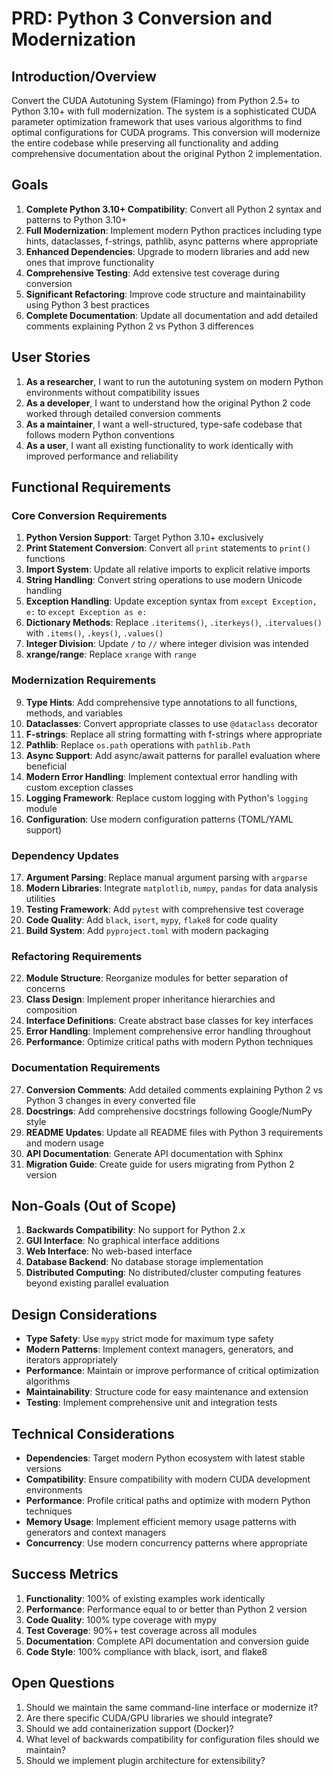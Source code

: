 # PRD: Python 3 Conversion and Modernization

## Introduction/Overview

Convert the CUDA Autotuning System (Flamingo) from Python 2.5+ to Python 3.10+ with full modernization. The system is a sophisticated CUDA parameter optimization framework that uses various algorithms to find optimal configurations for CUDA programs. This conversion will modernize the entire codebase while preserving all functionality and adding comprehensive documentation about the original Python 2 implementation.

## Goals

1. **Complete Python 3.10+ Compatibility**: Convert all Python 2 syntax and patterns to Python 3.10+
2. **Full Modernization**: Implement modern Python practices including type hints, dataclasses, f-strings, pathlib, async patterns where appropriate
3. **Enhanced Dependencies**: Upgrade to modern libraries and add new ones that improve functionality
4. **Comprehensive Testing**: Add extensive test coverage during conversion
5. **Significant Refactoring**: Improve code structure and maintainability using Python 3 best practices
6. **Complete Documentation**: Update all documentation and add detailed comments explaining Python 2 vs Python 3 differences

## User Stories

1. **As a researcher**, I want to run the autotuning system on modern Python environments without compatibility issues
2. **As a developer**, I want to understand how the original Python 2 code worked through detailed conversion comments
3. **As a maintainer**, I want a well-structured, type-safe codebase that follows modern Python conventions
4. **As a user**, I want all existing functionality to work identically with improved performance and reliability

## Functional Requirements

### Core Conversion Requirements
1. **Python Version Support**: Target Python 3.10+ exclusively
2. **Print Statement Conversion**: Convert all `print` statements to `print()` functions
3. **Import System**: Update all relative imports to explicit relative imports
4. **String Handling**: Convert string operations to use modern Unicode handling
5. **Exception Handling**: Update exception syntax from `except Exception, e:` to `except Exception as e:`
6. **Dictionary Methods**: Replace `.iteritems()`, `.iterkeys()`, `.itervalues()` with `.items()`, `.keys()`, `.values()`
7. **Integer Division**: Update `/` to `//` where integer division was intended
8. **xrange/range**: Replace `xrange` with `range`

### Modernization Requirements
9. **Type Hints**: Add comprehensive type annotations to all functions, methods, and variables
10. **Dataclasses**: Convert appropriate classes to use `@dataclass` decorator
11. **F-strings**: Replace all string formatting with f-strings where appropriate
12. **Pathlib**: Replace `os.path` operations with `pathlib.Path`
13. **Async Support**: Add async/await patterns for parallel evaluation where beneficial
14. **Modern Error Handling**: Implement contextual error handling with custom exception classes
15. **Logging Framework**: Replace custom logging with Python's `logging` module
16. **Configuration**: Use modern configuration patterns (TOML/YAML support)

### Dependency Updates
17. **Argument Parsing**: Replace manual argument parsing with `argparse`
18. **Modern Libraries**: Integrate `matplotlib`, `numpy`, `pandas` for data analysis utilities
19. **Testing Framework**: Add `pytest` with comprehensive test coverage
20. **Code Quality**: Add `black`, `isort`, `mypy`, `flake8` for code quality
21. **Build System**: Add `pyproject.toml` with modern packaging

### Refactoring Requirements
22. **Module Structure**: Reorganize modules for better separation of concerns
23. **Class Design**: Implement proper inheritance hierarchies and composition
24. **Interface Definitions**: Create abstract base classes for key interfaces
25. **Error Handling**: Implement comprehensive error handling throughout
26. **Performance**: Optimize critical paths with modern Python techniques

### Documentation Requirements
27. **Conversion Comments**: Add detailed comments explaining Python 2 vs Python 3 changes in every converted file
28. **Docstrings**: Add comprehensive docstrings following Google/NumPy style
29. **README Updates**: Update all README files with Python 3 requirements and modern usage
30. **API Documentation**: Generate API documentation with Sphinx
31. **Migration Guide**: Create guide for users migrating from Python 2 version

## Non-Goals (Out of Scope)

1. **Backwards Compatibility**: No support for Python 2.x
2. **GUI Interface**: No graphical interface additions
3. **Web Interface**: No web-based interface
4. **Database Backend**: No database storage implementation
5. **Distributed Computing**: No distributed/cluster computing features beyond existing parallel evaluation

## Design Considerations

- **Type Safety**: Use `mypy` strict mode for maximum type safety
- **Modern Patterns**: Implement context managers, generators, and iterators appropriately
- **Performance**: Maintain or improve performance of critical optimization algorithms
- **Maintainability**: Structure code for easy maintenance and extension
- **Testing**: Implement comprehensive unit and integration tests

## Technical Considerations

- **Dependencies**: Target modern Python ecosystem with latest stable versions
- **Compatibility**: Ensure compatibility with modern CUDA development environments
- **Performance**: Profile critical paths and optimize with modern Python techniques
- **Memory Usage**: Implement efficient memory usage patterns with generators and context managers
- **Concurrency**: Use modern concurrency patterns where appropriate

## Success Metrics

1. **Functionality**: 100% of existing examples work identically
2. **Performance**: Performance equal to or better than Python 2 version
3. **Code Quality**: 100% type coverage with mypy
4. **Test Coverage**: 90%+ test coverage across all modules
5. **Documentation**: Complete API documentation and conversion guide
6. **Code Style**: 100% compliance with black, isort, and flake8

## Open Questions

1. Should we maintain the same command-line interface or modernize it?
2. Are there specific CUDA/GPU libraries we should integrate?
3. Should we add containerization support (Docker)?
4. What level of backwards compatibility for configuration files should we maintain?
5. Should we implement plugin architecture for extensibility?